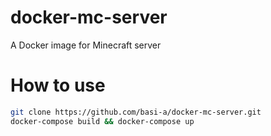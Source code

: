 # docker-mc-server
A Docker image for Minecraft server
# How to use
```bash
git clone https://github.com/basi-a/docker-mc-server.git
docker-compose build && docker-compose up
```
